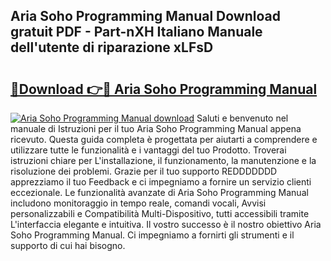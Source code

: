 ## Aria Soho Programming Manual Download gratuit PDF - Part-nXH Italiano Manuale dell'utente di riparazione xLFsD

# <h2><a href="http://dfaute.blite.top/?on=Aria+Soho+Programming+Manual">🔗Download 👉🔴 Aria Soho Programming Manual</a></h2>

[![Aria Soho Programming Manual download](https://i.imgur.com/lujVjoI.png)](http://dfaute.blite.top/?on=Aria+Soho+Programming+Manual)
Saluti e benvenuto nel manuale di Istruzioni per il tuo Aria Soho Programming Manual appena ricevuto. Questa guida completa è progettata per aiutarti a comprendere e utilizzare tutte le funzionalità e i vantaggi del tuo Prodotto. Troverai istruzioni chiare per L'installazione, il funzionamento, la manutenzione e la risoluzione dei problemi. Grazie per il tuo supporto REDDDDDDD apprezziamo il tuo Feedback e ci impegniamo a fornire un servizio clienti eccezionale. Le funzionalità avanzate di Aria Soho Programming Manual includono monitoraggio in tempo reale, comandi vocali, Avvisi personalizzabili e Compatibilità Multi-Dispositivo, tutti accessibili tramite L'interfaccia elegante e intuitiva. Il vostro successo è il nostro obiettivo Aria Soho Programming Manual. Ci impegniamo a fornirti gli strumenti e il supporto di cui hai bisogno.
